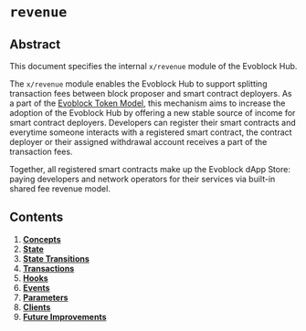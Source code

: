 <!--
order: 0
title: "Revenue Overview"
parent:
  title: "revenue"
-->

# `revenue`

## Abstract

This document specifies the internal `x/revenue` module of the Evoblock Hub.

The `x/revenue` module enables the Evoblock Hub to support splitting transaction fees between block proposer and smart contract deployers. As a part of the [Evoblock Token Model](https://evoblock.blog/the-evoblock-token-model-edc07014978b), this mechanism aims to increase the adoption of the Evoblock Hub by offering a new stable source of income for smart contract deployers. Developers can register their smart contracts and everytime someone interacts with a registered smart contract, the contract deployer or their assigned withdrawal account receives a part of the transaction fees.

Together, all registered smart contracts make up the Evoblock dApp Store: paying developers and network operators for their services via built-in shared fee revenue model.

## Contents

1. **[Concepts](01_concepts.md)**
2. **[State](02_state.md)**
3. **[State Transitions](03_state_transitions.md)**
4. **[Transactions](04_transactions.md)**
5. **[Hooks](05_hooks.md)**
6. **[Events](06_events.md)**
7. **[Parameters](07_parameters.md)**
8. **[Clients](08_clients.md)**
9. **[Future Improvements](09_improvements.md)**
